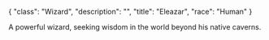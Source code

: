 {
    "class": "Wizard",
    "description": "",
    "title": "Eleazar",
    "race": "Human"
}

A powerful wizard, seeking wisdom in the world beyond his native caverns.